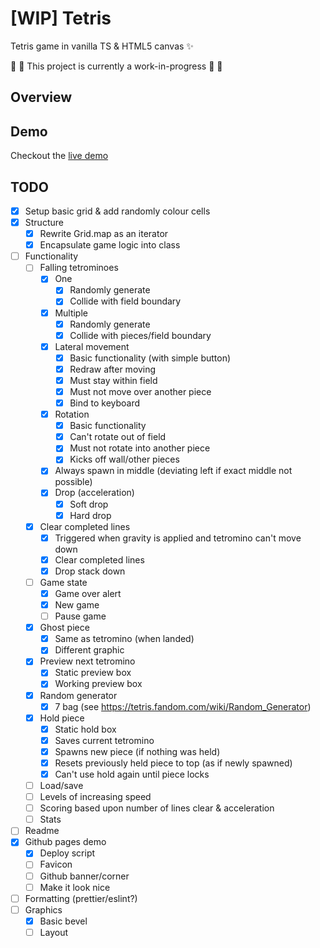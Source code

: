 # [WIP] Tetris

Tetris game in vanilla TS & HTML5 canvas ✨

🚨 🚧 This project is currently a work-in-progress 🚧 🚨

## Overview

## Demo
Checkout the [live demo](https://bm9k.github.io/tetris)

## TODO
- [x] Setup basic grid & add randomly colour cells
- [x] Structure
  - [x] Rewrite Grid.map as an iterator
  - [x] Encapsulate game logic into class
- [ ] Functionality
  - [ ] Falling tetrominoes
    - [x] One
      - [x] Randomly generate
      - [x] Collide with field boundary
    - [x] Multiple
      - [x] Randomly generate
      - [x] Collide with pieces/field boundary
    - [x] Lateral movement
      - [x] Basic functionality (with simple button)
      - [x] Redraw after moving
      - [x] Must stay within field
      - [x] Must not move over another piece
      - [x] Bind to keyboard
    - [x] Rotation
      - [x] Basic functionality
      - [x] Can't rotate out of field
      - [x] Must not rotate into another piece
      - [x] Kicks off wall/other pieces
    - [x] Always spawn in middle (deviating left if exact middle not possible)
    - [x] Drop (acceleration)
      - [x] Soft drop
      - [x] Hard drop
  - [x] Clear completed lines
    - [x] Triggered when gravity is applied and tetromino can't move down
    - [x] Clear completed lines
    - [x] Drop stack down
  - [ ] Game state
    - [x] Game over alert
    - [x] New game
    - [ ] Pause game
  - [x] Ghost piece
    - [x] Same as tetromino (when landed)
    - [x] Different graphic
  - [x] Preview next tetromino
    - [x] Static preview box
    - [x] Working preview box
  - [x] Random generator
    - [x] 7 bag (see https://tetris.fandom.com/wiki/Random_Generator)
  - [x] Hold piece
      - [x] Static hold box
      - [x] Saves current tetromino
      - [x] Spawns new piece (if nothing was held)
      - [x] Resets previously held piece to top (as if newly spawned)
      - [x] Can't use hold again until piece locks
  - [ ] Load/save
  - [ ] Levels of increasing speed
  - [ ] Scoring based upon number of lines clear & acceleration
  - [ ] Stats
- [ ] Readme
- [x] Github pages demo
  - [x] Deploy script
  - [ ] Favicon
  - [ ] Github banner/corner
  - [ ] Make it look nice
- [ ] Formatting (prettier/eslint?)
- [ ] Graphics
  - [x] Basic bevel
  - [ ] Layout
